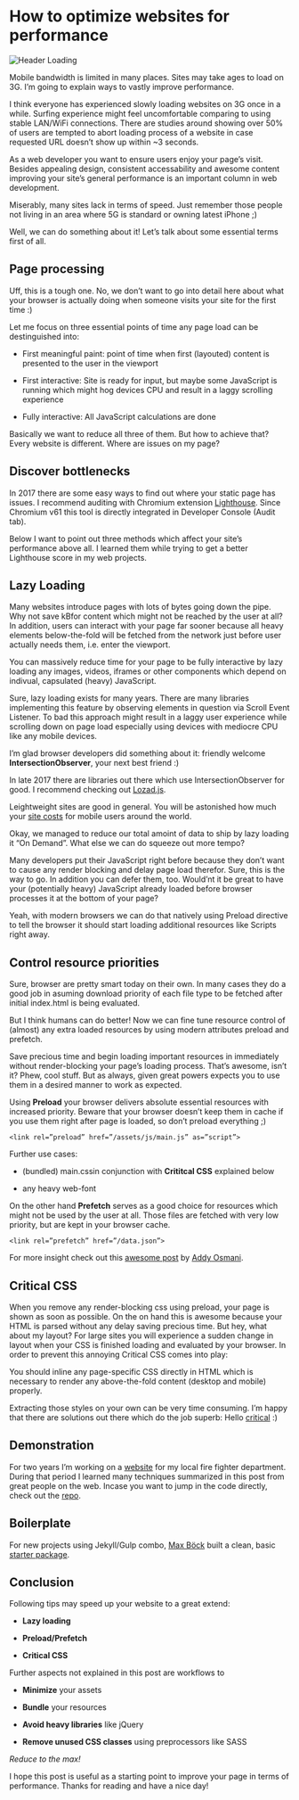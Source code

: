 # How to optimize websites for performance

![Header Loading](assets/images/loading.webp)

Mobile bandwidth is limited in many places. Sites may take ages to load on 3G. I’m going to explain ways to vastly improve performance.

I think everyone has experienced slowly loading websites on 3G once in a while. Surfing experience might feel uncomfortable comparing to using stable LAN/WiFi connections. There are studies around showing over 50% of users are tempted to abort loading process of a website in case requested URL doesn’t show up within ~3 seconds.

As a web developer you want to ensure users enjoy your page’s visit. Besides appealing design, consistent accessability and awesome content improving your site’s general performance is an important column in web development.

Miserably, many sites lack in terms of speed. Just remember those people not living in an area where 5G is standard or owning latest iPhone ;)

Well, we can do something about it! Let’s talk about some essential terms first of all.

## Page processing

Uff, this is a tough one. No, we don’t want to go into detail here about what your browser is actually doing when someone visits your site for the first time :)

Let me focus on three essential points of time any page load can be destinguished into:

* First meaningful paint: point of time when first (layouted) content is presented to the user in the viewport

* First interactive: Site is ready for input, but maybe some JavaScript is running which might hog devices CPU and result in a laggy scrolling experience

* Fully interactive: All JavaScript calculations are done

Basically we want to reduce all three of them. But how to achieve that? Every website is different. Where are issues on my page?

## Discover bottlenecks

In 2017 there are some easy ways to find out where your static page has issues. I recommend auditing with Chromium extension [Lighthouse](https://chrome.google.com/webstore/detail/lighthouse/blipmdconlkpinefehnmjammfjpmpbjk). Since Chromium v61 this tool is directly integrated in Developer Console (Audit tab).

Below I want to point out three methods which affect your site’s performance above all. I learned them while trying to get a better Lighthouse score in my web projects.

## Lazy Loading

Many websites introduce pages with lots of bytes going down the pipe. Why not save kBfor content which might not be reached by the user at all? In addition, users can interact with your page far sooner because all heavy elements below-the-fold will be fetched from the network just before user actually needs them, i.e. enter the viewport.

You can massively reduce time for your page to be fully interactive by lazy loading any images, videos, iframes or other components which depend on indivual, capsulated (heavy) JavaScript.

Sure, lazy loading exists for many years. There are many libraries implementing this feature by observing elements in question via Scroll Event Listener. To bad this approach might result in a laggy user experience while scrolling down on page load especially using devices with mediocre CPU like any mobile devices.

I’m glad browser developers did something about it: friendly welcome **IntersectionObserver**, your next best friend :)

In late 2017 there are libraries out there which use IntersectionObserver for good. I recommend checking out [Lozad.js](https://github.com/ApoorvSaxena/lozad.js).

Leightweight sites are good in general. You will be astonished how much your [site costs](https://whatdoesmysitecost.com/) for mobile users around the world.

Okay, we managed to reduce our total amoint of data to ship by lazy loading it “On Demand”. What else we can do squeeze out more tempo?

Many developers put their JavaScript right before </body> because they don’t want to cause any render blocking and delay page load therefor. Sure, this is the way to go. In addition you can defer them, too. Would’nt it be great to have your (potentially heavy) JavaScript already loaded before browser processes it at the bottom of your page?

Yeah, with modern browsers we can do that natively using Preload directive to tell the browser it should start loading additional resources like Scripts right away.

## Control resource priorities

Sure, browser are pretty smart today on their own. In many cases they do a good job in asuming download priority of each file type to be fetched after initial index.html is being evaluated.

But I think humans can do better! Now we can fine tune resource control of (almost) any extra loaded resources by using modern <link> attributes preload and prefetch.

Save precious time and begin loading important resources in <head> immediately without render-blocking your page’s loading process. That’s awesome, isn’t it? Phew, cool stuff. But as always, given great powers expects you to use them in a desired manner to work as expected.

Using **Preload** your browser delivers absolute essential resources with increased priority. Beware that your browser doesn’t keep them in cache if you use them right after page is loaded, so don’t preload everything ;)

    <link rel=”preload” href=”/assets/js/main.js” as=”script”>

Further use cases:

* (bundled) main.cssin conjunction with **Crititcal CSS** explained below

* any heavy web-font

On the other hand **Prefetch** serves as a good choice for resources which might not be used by the user at all. Those files are fetched with very low priority, but are kept in your browser cache.

    <link rel=”prefetch” href=”/data.json”>

For more insight check out this [awesome post](https://medium.com/reloading/preload-prefetch-and-priorities-in-chrome-776165961bbf) by [Addy Osmani](undefined).

## Critical CSS

When you remove any render-blocking css using preload, your page is shown as soon as possible. On the on hand this is awesome because your HTML is parsed without any delay saving precious time. But hey, what about my layout? For large sites you will experience a sudden change in layout when your CSS is finished loading and evaluated by your browser. In order to prevent this annoying Critical CSS comes into play:

You should inline any page-specific CSS directly in HTML which is necessary to render any above-the-fold content (desktop and mobile) properly.

Extracting those styles on your own can be very time consuming. I’m happy that there are solutions out there which do the job superb: Hello [critical](https://github.com/addyosmani/critical) :)

## Demonstration

For two years I’m working on a [website](https://feuerwehr-eisolzried.de/) for my local fire fighter department. During that period I learned many techniques summarized in this post from great people on the web. Incase you want to jump in the code directly, check out the [repo](https://github.com/midzer/eisolzried).

## Boilerplate

For new projects using Jekyll/Gulp combo, [Max Böck](undefined) built a clean, basic [starter package](https://github.com/maxboeck/jekyll-gulp).

## Conclusion

Following tips may speed up your website to a great extend:

* **Lazy loading**

* **Preload/Prefetch**

* **Critical CSS**

Further aspects not explained in this post are workflows to

* **Minimize** your assets

* **Bundle** your resources

* **Avoid heavy libraries** like jQuery

* **Remove unused CSS classes** using preprocessors like SASS

*Reduce to the max!*

I hope this post is useful as a starting point to improve your page in terms of performance. Thanks for reading and have a nice day!
